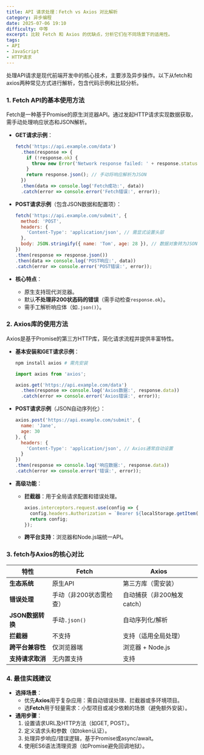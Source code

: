 ```yaml
---
title: API 请求处理：Fetch vs Axios 对比解析
category: 异步编程
date: 2025-07-06 19:10
difficulty: 中等
excerpt: 比较 Fetch 和 Axios 的优缺点，分析它们在不同场景下的适用性。
tags:
- API
- JavaScript
- HTTP请求
---
```

处理API请求是现代前端开发中的核心技术，主要涉及异步操作。以下从fetch和axios两种常见方式进行解析，包含代码示例和比较分析。  

### 1. Fetch API的基本使用方法

Fetch是一种基于Promise的原生浏览器API。通过发起HTTP请求实现数据获取，需手动处理响应状态和JSON解析。  
- **GET请求示例**：  
  
  ```javascript
  fetch('https://api.example.com/data')
    .then(response => {
      if (!response.ok) {
        throw new Error('Network response failed: ' + response.status);
      }
      return response.json(); // 手动将响应解析为JSON
    })
    .then(data => console.log('Fetch成功:', data))
    .catch(error => console.error('Fetch错误:', error));
  ```
- **POST请求示例**（包含JSON数据和配置项）：  
  
  ```javascript
  fetch('https://api.example.com/submit', {
    method: 'POST',
    headers: {
      'Content-Type': 'application/json', // 需显式设置头部
    },
    body: JSON.stringify({ name: 'Tom', age: 28 }), // 数据对象转为JSON字符串
  })
  .then(response => response.json())
  .then(data => console.log('POST响应:', data))
  .catch(error => console.error('POST错误:', error));
  ```
- **核心特点**：  
  - 原生支持现代浏览器。  
  - 默认**不处理非200状态码的错误**（需手动检查`response.ok`）。  
  - 需手工解析响应体（如`.json()`）。  

### 2. Axios库的使用方法

Axios是基于Promise的第三方HTTP库，简化请求流程并提供丰富特性。  
- **基本安装和GET请求示例**：  
  
  ```bash
  npm install axios # 需先安装
  ```  
  
  ```javascript
  import axios from 'axios';

  axios.get('https://api.example.com/data')
    .then(response => console.log('Axios数据:', response.data))
    .catch(error => console.error('Axios错误:', error));
  ```
- **POST请求示例**（JSON自动序列化）：  
  
  ```javascript
  axios.post('https://api.example.com/submit', { 
    name: 'Jane', 
    age: 30 
  }, {
    headers: {
      'Content-Type': 'application/json', // Axios通常自动设置
    }
  })
  .then(response => console.log('响应数据:', response.data))
  .catch(error => console.error('错误:', error));
  ```
- **高级功能**：  
  - **拦截器**：用于全局请求配置和错误处理。  
    
    ```javascript
    axios.interceptors.request.use(config => {
      config.headers.Authorization = `Bearer ${localStorage.getItem('token')}`; // 自动添加认证头
      return config;
    });
    ```
  - **跨平台支持**：浏览器和Node.js端统一API。  

### 3. fetch与Axios的核心对比

| **特性**          | **Fetch**          | **Axios**            |
|--------------------|--------------------|----------------------|
| **生态系统**       | 原生API            | 第三方库（需安装）   |
| **错误处理**       | 手动（非200状态需检查） | 自动捕获（非200触发catch） |
| **JSON数据转换**   | 手动`.json()`      | 自动序列化/解析       |
| **拦截器**         | 不支持             | 支持（适用全局处理） |
| **跨平台兼容性**   | 仅浏览器端         | 浏览器 + Node.js     |
| **支持请求取消**   | 无内置支持         | 支持               |

### 4. 最佳实践建议

- **选择场景**：  
  - 优先**Axios**用于复杂应用：需自动错误处理、拦截器或多环境项目。  
  - 选**Fetch**用于轻量需求：小型项目或减少依赖的场景（避免额外安装）。  
- **通用步骤**：  
  1. 设置请求URL及HTTP方法（如GET, POST）。  
  2. 定义请求头和参数（如token认证）。  
  3. 处理异步响应/错误逻辑，基于Promise或async/await。  
  4. 使用ES6语法清理资源（如Promise避免回调地狱）。
